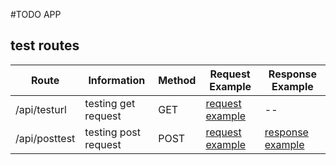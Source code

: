 #TODO APP

## test routes

| Route | Information | Method | Request Example | Response Example |
| - | - | - | - | - |
|  /api/testurl  | testing get request | GET | [request example](https://gist.github.com/Aloving/589d5f2670baee9d60b60398efcb3fc9) | -- |
|  /api/posttest  | testing post request | POST | [request example](https://gist.github.com/Aloving/0372788345cc8857a62548d9b47e923e) | [response example](https://gist.github.com/Aloving/5b9b909bbc7ec09eb79863bb6747d291) |
